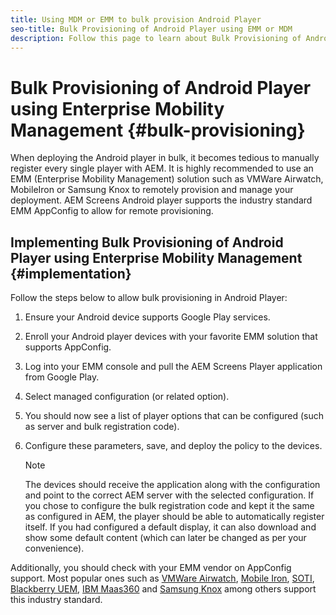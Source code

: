 ```yaml
---
title: Using MDM or EMM to bulk provision Android Player
seo-title: Bulk Provisioning of Android Player using EMM or MDM
description: Follow this page to learn about Bulk Provisioning of Android Player using EMM or MDM
---
```


# Bulk Provisioning of Android Player using Enterprise Mobility Management {#bulk-provisioning}

When deploying the Android player in bulk, it becomes tedious to manually register every single player with AEM. It is highly recommended to use an EMM (Enterprise Mobility Management) solution such as VMWare Airwatch, MobileIron or Samsung Knox to remotely provision and manage your deployment. AEM Screens Android player supports the industry standard EMM AppConfig to allow for remote provisioning. 

## Implementing Bulk Provisioning of Android Player using Enterprise Mobility Management {#implementation}

Follow the steps below to allow bulk provisioning in Android Player:

1. Ensure your Android device supports Google Play services.
1. Enroll your Android player devices with your favorite EMM solution that supports AppConfig. 
1. Log into your EMM console and pull the AEM Screens Player application from Google Play.
1. Select managed configuration (or related option).
1. You should now see a list of player options that can be configured (such as server and bulk registration code).
1. Configure these parameters, save, and deploy the policy to the devices.

   >[!NOTE]
   >The devices should receive the application along with the configuration and point to the correct AEM server with the selected configuration. If you chose to configure the bulk registration code and kept it the same as configured in AEM, the player should be able to automatically register itself. If you had configured a default display, it can also download and show some default content (which can later be changed as per your convenience).

Additionally, you should check with your EMM vendor on AppConfig support. Most popular ones such as [VMWare Airwatch](https://docs.samsungknox.com/admin/uem/vm-configure-appconfig.htm), [Mobile Iron](https://docs.samsungknox.com/admin/uem/mobileiron2-configure-appconfig.htm), [SOTI](https://docs.samsungknox.com/admin/uem/soti-configure-appconfig.htm), [Blackberry UEM](https://docs.samsungknox.com/admin/uem/bb-configure-appconfig.htm), [IBM Maas360](https://docs.samsungknox.com/admin/uem/ibm-configure-appconfig.htm) and [Samsung Knox](https://docs.samsungknox.com/admin/uem/km-configure-appconfig.htm) among others support this industry standard.


